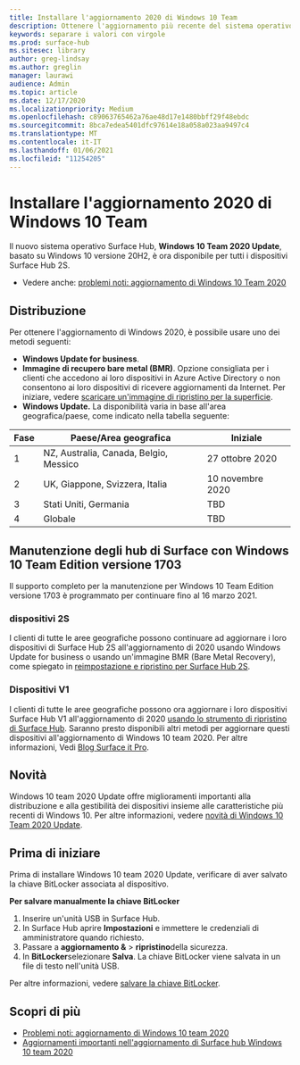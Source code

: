 ```yaml
---
title: Installare l'aggiornamento 2020 di Windows 10 Team
description: Ottenere l'aggiornamento più recente del sistema operativo Surface Hub, Windows 10 team 2020 Update.
keywords: separare i valori con virgole
ms.prod: surface-hub
ms.sitesec: library
author: greg-lindsay
ms.author: greglin
manager: laurawi
audience: Admin
ms.topic: article
ms.date: 12/17/2020
ms.localizationpriority: Medium
ms.openlocfilehash: c89063765462a76ae48d17e1480bbff29f48ebdc
ms.sourcegitcommit: 8bca7edea5401dfc97614e18a058a023aa9497c4
ms.translationtype: MT
ms.contentlocale: it-IT
ms.lasthandoff: 01/06/2021
ms.locfileid: "11254205"
---
```

# Installare l'aggiornamento 2020 di Windows 10 Team 

Il nuovo sistema operativo Surface Hub, **Windows 10 Team 2020 Update**, basato su Windows 10 versione 20H2, è ora disponibile per tutti i dispositivi Surface Hub 2S.  

- Vedere anche: [problemi noti: aggiornamento di Windows 10 Team 2020](surface-hub-2020-update.md)

## Distribuzione

Per ottenere l'aggiornamento di Windows 2020, è possibile usare uno dei metodi seguenti:

- **Windows Update for business**.
- **Immagine di recupero bare metal (BMR)**. Opzione consigliata per i clienti che accedono ai loro dispositivi in Azure Active Directory o non consentono ai loro dispositivi di ricevere aggiornamenti da Internet. Per iniziare, vedere [scaricare un'immagine di ripristino per la superficie](https://support.microsoft.com/surfacerecoveryimage).
- **Windows Update.** La disponibilità varia in base all'area geografica/paese, come indicato nella tabella seguente:

| Fase | Paese/Area geografica                         | Iniziale          |
| ----- | -------------------------------------- | ----------------- |
| 1     | NZ, Australia, Canada, Belgio, Messico | 27 ottobre 2020  |
| 2     | UK, Giappone, Svizzera, Italia          | 10 novembre 2020 |
| 3     | Stati Uniti, Germania                            | TBD |
| 4     | Globale                                 | TBD  |

## Manutenzione degli hub di Surface con Windows 10 Team Edition versione 1703 

Il supporto completo per la manutenzione per Windows 10 Team Edition versione 1703 è programmato per continuare fino al 16 marzo 2021.

### dispositivi 2S 

I clienti di tutte le aree geografiche possono continuare ad aggiornare i loro dispositivi di Surface Hub 2S all'aggiornamento di 2020 usando Windows Update for business o usando un'immagine BMR (Bare Metal Recovery), come spiegato in [reimpostazione e ripristino per Surface Hub 2S](surface-hub-2s-recover-reset.md).

### Dispositivi V1 

I clienti di tutte le aree geografiche possono ora aggiornare i loro dispositivi Surface Hub V1 all'aggiornamento di 2020 [usando lo strumento di ripristino di Surface Hub](surface-hub-recovery-tool.md). Saranno presto disponibili altri metodi per aggiornare questi dispositivi all'aggiornamento di Windows 10 team 2020. Per altre informazioni, Vedi [Blog Surface it Pro](https://techcommunity.microsoft.com/t5/surface-it-pro-blog/surface-hub-windows-10-team-2020-update/ba-p/2000144).
 
## Novità

Windows 10 team 2020 Update offre miglioramenti importanti alla distribuzione e alla gestibilità dei dispositivi insieme alle caratteristiche più recenti di Windows 10. Per altre informazioni, vedere [novità di Windows 10 Team 2020 Update](surface-hub-2020-update-whats-new.md).
 
## Prima di iniziare

Prima di installare Windows 10 team 2020 Update, verificare di aver salvato la chiave BitLocker associata al dispositivo. 

**Per salvare manualmente la chiave BitLocker**

1. Inserire un'unità USB in Surface Hub.
2. In Surface Hub aprire **Impostazioni** e immettere le credenziali di amministratore quando richiesto.
3. Passare a **aggiornamento &**  >  **ripristino**della sicurezza.
4. In **BitLocker**selezionare **Salva**. La chiave BitLocker viene salvata in un file di testo nell'unità USB.

Per altre informazioni, vedere [salvare la chiave BitLocker](save-bitlocker-key-surface-hub.md).

## Scopri di più

- [Problemi noti: aggiornamento di Windows 10 team 2020](surface-hub-2020-team-update-known-issues.md)
- [Aggiornamenti importanti nell'aggiornamento di Surface hub Windows 10 team 2020](https://techcommunity.microsoft.com/t5/surface-it-pro-blog/important-updates-on-the-surface-hub-windows-10-team-2020-update/ba-p/1960897)
